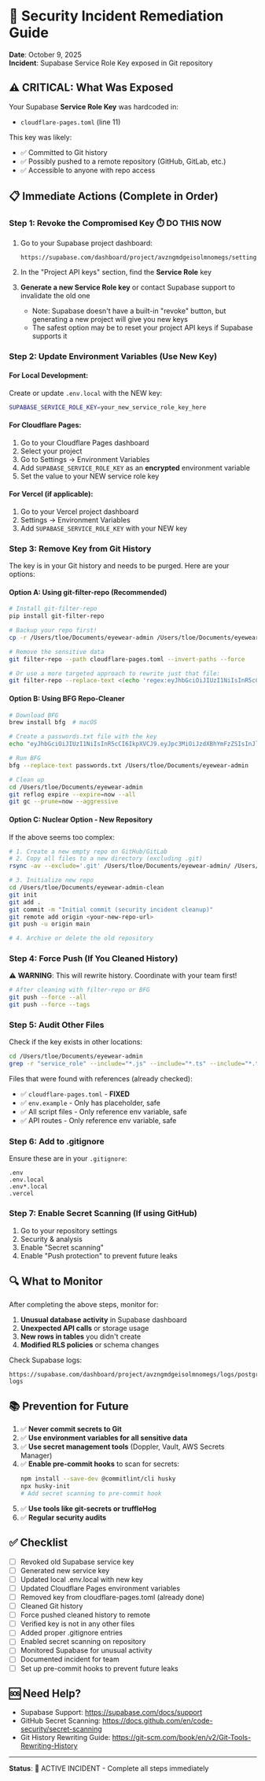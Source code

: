 # 🚨 Security Incident Remediation Guide

**Date**: October 9, 2025  
**Incident**: Supabase Service Role Key exposed in Git repository

## ⚠️ CRITICAL: What Was Exposed

Your Supabase **Service Role Key** was hardcoded in:

- `cloudflare-pages.toml` (line 11)

This key was likely:

- ✅ Committed to Git history
- ✅ Possibly pushed to a remote repository (GitHub, GitLab, etc.)
- ✅ Accessible to anyone with repo access

## 📋 Immediate Actions (Complete in Order)

### Step 1: Revoke the Compromised Key ⏱️ DO THIS NOW

1. Go to your Supabase project dashboard:

   ```
   https://supabase.com/dashboard/project/avzngmdgeisolmnomegs/settings/api
   ```

2. In the "Project API keys" section, find the **Service Role** key

3. **Generate a new Service Role key** or contact Supabase support to invalidate the old one
   - Note: Supabase doesn't have a built-in "revoke" button, but generating a new project will give you new keys
   - The safest option may be to reset your project API keys if Supabase supports it

### Step 2: Update Environment Variables (Use New Key)

#### For Local Development:

Create or update `.env.local` with the NEW key:

```bash
SUPABASE_SERVICE_ROLE_KEY=your_new_service_role_key_here
```

#### For Cloudflare Pages:

1. Go to your Cloudflare Pages dashboard
2. Select your project
3. Go to Settings → Environment Variables
4. Add `SUPABASE_SERVICE_ROLE_KEY` as an **encrypted** environment variable
5. Set the value to your NEW service role key

#### For Vercel (if applicable):

1. Go to your Vercel project dashboard
2. Settings → Environment Variables
3. Add `SUPABASE_SERVICE_ROLE_KEY` with your NEW key

### Step 3: Remove Key from Git History

The key is in your Git history and needs to be purged. Here are your options:

#### Option A: Using git-filter-repo (Recommended)

```bash
# Install git-filter-repo
pip install git-filter-repo

# Backup your repo first!
cp -r /Users/tloe/Documents/eyewear-admin /Users/tloe/Documents/eyewear-admin-backup

# Remove the sensitive data
git filter-repo --path cloudflare-pages.toml --invert-paths --force

# Or use a more targeted approach to rewrite just that file:
git filter-repo --replace-text <(echo 'regex:eyJhbGciOiJIUzI1NiIsInR5cCI6IkpXVCJ9\.eyJpc3MiOiJzdXBhYmFzZSIsInJlZiI6ImF2em5nbWRnZWlzb2xtbm9tZWdzIiwicm9sZSI6InNlcnZpY2Vfcm9sZSIsImlhdCI6MTc1NzI2MDI5OSwiZXhwIjoyMDcyODM2Mjk5fQ\.[^"]*==>[REDACTED_SERVICE_KEY]')
```

#### Option B: Using BFG Repo-Cleaner

```bash
# Download BFG
brew install bfg  # macOS

# Create a passwords.txt file with the key
echo "eyJhbGciOiJIUzI1NiIsInR5cCI6IkpXVCJ9.eyJpc3MiOiJzdXBhYmFzZSIsInJlZiI6ImF2em5nbWRnZWlzb2xtbm9tZWdzIiwicm9sZSI6InNlcnZpY2Vfcm9sZSIsImlhdCI6MTc1NzI2MDI5OSwiZXhwIjoyMDcyODM2Mjk5fQ.YourServiceRoleKey" > passwords.txt

# Run BFG
bfg --replace-text passwords.txt /Users/tloe/Documents/eyewear-admin

# Clean up
cd /Users/tloe/Documents/eyewear-admin
git reflog expire --expire=now --all
git gc --prune=now --aggressive
```

#### Option C: Nuclear Option - New Repository

If the above seems too complex:

```bash
# 1. Create a new empty repo on GitHub/GitLab
# 2. Copy all files to a new directory (excluding .git)
rsync -av --exclude='.git' /Users/tloe/Documents/eyewear-admin/ /Users/tloe/Documents/eyewear-admin-clean/

# 3. Initialize new repo
cd /Users/tloe/Documents/eyewear-admin-clean
git init
git add .
git commit -m "Initial commit (security incident cleanup)"
git remote add origin <your-new-repo-url>
git push -u origin main

# 4. Archive or delete the old repository
```

### Step 4: Force Push (If You Cleaned History)

⚠️ **WARNING**: This will rewrite history. Coordinate with your team first!

```bash
# After cleaning with filter-repo or BFG
git push --force --all
git push --force --tags
```

### Step 5: Audit Other Files

Check if the key exists in other locations:

```bash
cd /Users/tloe/Documents/eyewear-admin
grep -r "service_role" --include="*.js" --include="*.ts" --include="*.toml" --include="*.json" .
```

Files that were found with references (already checked):

- ✅ `cloudflare-pages.toml` - **FIXED**
- ✅ `env.example` - Only has placeholder, safe
- ✅ All script files - Only reference env variable, safe
- ✅ API routes - Only reference env variable, safe

### Step 6: Add to .gitignore

Ensure these are in your `.gitignore`:

```
.env
.env.local
.env*.local
.vercel
```

### Step 7: Enable Secret Scanning (If using GitHub)

1. Go to your repository settings
2. Security & analysis
3. Enable "Secret scanning"
4. Enable "Push protection" to prevent future leaks

## 🔍 What to Monitor

After completing the above steps, monitor for:

1. **Unusual database activity** in Supabase dashboard
2. **Unexpected API calls** or storage usage
3. **New rows in tables** you didn't create
4. **Modified RLS policies** or schema changes

Check Supabase logs:

```
https://supabase.com/dashboard/project/avzngmdgeisolmnomegs/logs/postgres-logs
```

## 📚 Prevention for Future

1. ✅ **Never commit secrets to Git**
2. ✅ **Use environment variables for all sensitive data**
3. ✅ **Use secret management tools** (Doppler, Vault, AWS Secrets Manager)
4. ✅ **Enable pre-commit hooks** to scan for secrets:
   ```bash
   npm install --save-dev @commitlint/cli husky
   npx husky-init
   # Add secret scanning to pre-commit hook
   ```
5. ✅ **Use tools like git-secrets or truffleHog**
6. ✅ **Regular security audits**

## ✅ Checklist

- [ ] Revoked old Supabase service key
- [ ] Generated new service key
- [ ] Updated local .env.local with new key
- [ ] Updated Cloudflare Pages environment variables
- [ ] Removed key from cloudflare-pages.toml (already done)
- [ ] Cleaned Git history
- [ ] Force pushed cleaned history to remote
- [ ] Verified key is not in any other files
- [ ] Added proper .gitignore entries
- [ ] Enabled secret scanning on repository
- [ ] Monitored Supabase for unusual activity
- [ ] Documented incident for team
- [ ] Set up pre-commit hooks to prevent future leaks

## 🆘 Need Help?

- Supabase Support: https://supabase.com/docs/support
- GitHub Secret Scanning: https://docs.github.com/en/code-security/secret-scanning
- Git History Rewriting Guide: https://git-scm.com/book/en/v2/Git-Tools-Rewriting-History

---

**Status**: 🔴 ACTIVE INCIDENT - Complete all steps immediately
